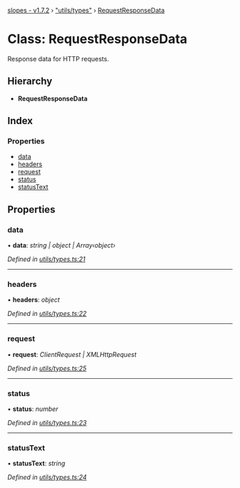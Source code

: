 [slopes - v1.7.2](../README.md) › ["utils/types"](../modules/_utils_types_.md) › [RequestResponseData](_utils_types_.requestresponsedata.md)

# Class: RequestResponseData

Response data for HTTP requests.

## Hierarchy

* **RequestResponseData**

## Index

### Properties

* [data](_utils_types_.requestresponsedata.md#data)
* [headers](_utils_types_.requestresponsedata.md#headers)
* [request](_utils_types_.requestresponsedata.md#request)
* [status](_utils_types_.requestresponsedata.md#status)
* [statusText](_utils_types_.requestresponsedata.md#statustext)

## Properties

###  data

• **data**: *string | object | Array‹object›*

*Defined in [utils/types.ts:21](https://github.com/ava-labs/slopes/blob/2d2915d/src/utils/types.ts#L21)*

___

###  headers

• **headers**: *object*

*Defined in [utils/types.ts:22](https://github.com/ava-labs/slopes/blob/2d2915d/src/utils/types.ts#L22)*

___

###  request

• **request**: *ClientRequest | XMLHttpRequest*

*Defined in [utils/types.ts:25](https://github.com/ava-labs/slopes/blob/2d2915d/src/utils/types.ts#L25)*

___

###  status

• **status**: *number*

*Defined in [utils/types.ts:23](https://github.com/ava-labs/slopes/blob/2d2915d/src/utils/types.ts#L23)*

___

###  statusText

• **statusText**: *string*

*Defined in [utils/types.ts:24](https://github.com/ava-labs/slopes/blob/2d2915d/src/utils/types.ts#L24)*
